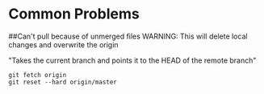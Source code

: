 Common Problems
=======
##Can't pull because of unmerged files
WARNING: This will delete local changes and overwrite the origin  

"Takes the current branch and points it to the HEAD of the 
remote branch"

    git fetch origin 
    git reset --hard origin/master


